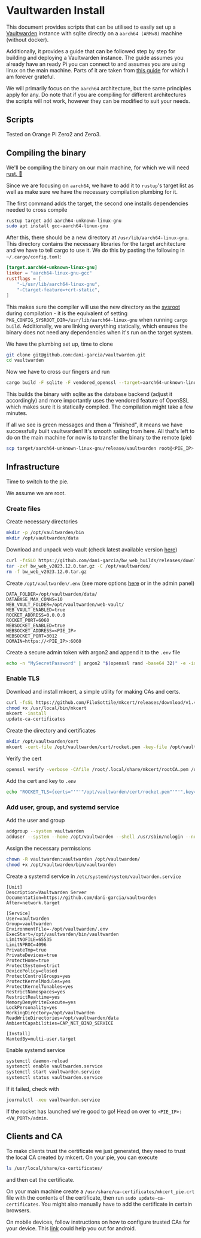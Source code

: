 # Vaultwarden Install

This document provides scripts that can be utilised to easily set up a [Vaultwarden](https://github.com/dani-garcia/vaultwarden)
instance with sqlite directly on a `aarch64 (ARMv8)` machine (without docker).

Additionally, it provides a guide that can be followed step by step for building and deploying a Vaultwarden instance.
The guide assumes you already have an ready Pi you can connect to and assumes you are using linux on the main machine.
Parts of it are taken from [this guide](https://gist.github.com/avoidik/9f12ef4feae6ccf7a5801a520931c5d1) for which I am forever grateful.

We will primarily focus on the `aarch64` architecture, but the same principles apply for any. Do note that if you are compiling for different architectures
the scripts will not work, however they can be modified to suit your needs.

## Scripts

Tested on Orange Pi Zero2 and Zero3.

## Compiling the binary

We'll be compiling the binary on our main machine, for which we will need [rust. 🦀](https://www.rust-lang.org/tools/install)

Since we are focusing on `aarch64`, we have to add it to `rustup`'s target list as well as make sure we have
the necessary compilation plumbing for it.

The first command adds the target, the second one installs dependencies needed to cross compile

```bash
rustup target add aarch64-unknown-linux-gnu
sudo apt install gcc-aarch64-linux-gnu
```

After this, there should be a new directory at `/usr/lib/aarch64-linux-gnu`. This directory contains the necessary libraries
for the target architecture and we have to tell cargo to use it. We do this by pasting the following in `~/.cargo/config.toml`:

```toml
[target.aarch64-unknown-linux-gnu]
linker = "aarch64-linux-gnu-gcc"
rustflags = [
    "-L/usr/lib/aarch64-linux-gnu",
    "-Ctarget-feature=+crt-static",
]
```

This makes sure the compiler will use the new directory as the [sysroot](https://autotools.info/pkgconfig/cross-compiling.html) during compilation - it is the equivalent of setting `PKG_CONFIG_SYSROOT_DIR=/usr/lib/aarch64-linux-gnu` when running `cargo build`.
Additionally, we are linking everything statically, which ensures the binary does not need any dependencies when it's run on the target system.

We have the plumbing set up, time to clone

```bash
git clone git@github.com:dani-garcia/vaultwarden.git
cd vaultwarden
```

Now we have to cross our fingers and run

```bash
cargo build -F sqlite -F vendored_openssl --target=aarch64-unknown-linux-gnu --release
```

This builds the binary with sqlite as the database backend (adjust it accordingly) and more importantly uses the vendored feature of OpenSSL which
makes sure it is statically compiled. The compilation might take a few minutes.

If all we see is green messages and then a "finished", it means we have successfully built vaultwarden! It's smooth sailing from here.
All that's left to do on the main machine for now is to transfer the binary to the remote (pie)

```bash
scp target/aarch64-unknown-linux-gnu/release/vaultwarden root@<PIE_IP>:
```

## Infrastructure

Time to switch to the pie.

We assume we are root.

### Create files

Create necessary directories

```bash
mkdir -p /opt/vaultwarden/bin
mkdir /opt/vaultwarden/data
```

Download and unpack web vault (check latest available version [here](https://github.com/dani-garcia/bw_web_builds/releases))

```bash
curl -fsSLO https://github.com/dani-garcia/bw_web_builds/releases/download/v2023.12.0/bw_web_v2023.12.0.tar.gz
tar -zxf bw_web_v2023.12.0.tar.gz -C /opt/vaultwarden/
rm -f bw_web_v2023.12.0.tar.gz
```

Create `/opt/vaultwarden/.env` (see more options [here](https://github.com/dani-garcia/vaultwarden/blob/main/.env.template) or in the admin panel)

```.env
DATA_FOLDER=/opt/vaultwarden/data/
DATABASE_MAX_CONNS=10
WEB_VAULT_FOLDER=/opt/vaultwarden/web-vault/
WEB_VAULT_ENABLED=true
ROCKET_ADDRESS=0.0.0.0
ROCKET_PORT=6060
WEBSOCKET_ENABLED=true
WEBSOCKET_ADDRESS=<PIE_IP>
WEBSOCKET_PORT=3012
DOMAIN=https://<PIE_IP>:6060
```

Create a secure admin token with argon2 and append it to the `.env` file

```bash
echo -n "MySecretPassword" | argon2 "$(openssl rand -base64 32)" -e -id -k 65540 -t 3 -p 4r >> /opt/vaultwarden/.env
```

### Enable TLS

Download and install mkcert, a simple utility for making CAs and certs.

```bash
curl -fsSL https://github.com/FiloSottile/mkcert/releases/download/v1.4.3/mkcert-v1.4.3-linux-arm -o /usr/local/bin/mkcert
chmod +x /usr/local/bin/mkcert
mkcert -install
update-ca-certificates
```

Create the directory and certificates

```bash
mkdir /opt/vaultwarden/cert
mkcert -cert-file /opt/vaultwarden/cert/rocket.pem -key-file /opt/vaultwarden/cert/rocket-key.pem <PIE_IP> <PIE_IP>
```

Verify the cert

```bash
openssl verify -verbose -CAfile /root/.local/share/mkcert/rootCA.pem /opt/vaultwarden/cert/rocket.pem
```

Add the cert and key to `.env`

```bash
echo "ROCKET_TLS={certs="'"'"/opt/vaultwarden/cert/rocket.pem"'"'",key="'"'"/opt/vaultwarden/cert/rocket-key.pem"'"'"}" >> /opt/vaultwarden/.ent
```

### Add user, group, and systemd service

Add the user and group

```bash
addgroup --system vaultwarden
adduser --system --home /opt/vaultwarden --shell /usr/sbin/nologin --no-create-home --gecos 'vaultwarden' --ingroup vaultwarden --disabled-login --disabled-password vaultwarden
```

Assign the necessary permissions

```bash
chown -R vaultwarden:vaultwarden /opt/vaultwarden/
chmod +x /opt/vaultwarden/bin/vaultwarden
```

Create a systemd service in `/etc/systemd/system/vaultwarden.service`

```service
[Unit]
Description=Vaultwarden Server
Documentation=https://github.com/dani-garcia/vaultwarden
After=network.target

[Service]
User=vaultwarden
Group=vaultwarden
EnvironmentFile=-/opt/vaultwarden/.env
ExecStart=/opt/vaultwarden/bin/vaultwarden
LimitNOFILE=65535
LimitNPROC=4096
PrivateTmp=true
PrivateDevices=true
ProtectHome=true
ProtectSystem=strict
DevicePolicy=closed
ProtectControlGroups=yes
ProtectKernelModules=yes
ProtectKernelTunables=yes
RestrictNamespaces=yes
RestrictRealtime=yes
MemoryDenyWriteExecute=yes
LockPersonality=yes
WorkingDirectory=/opt/vaultwarden
ReadWriteDirectories=/opt/vaultwarden/data
AmbientCapabilities=CAP_NET_BIND_SERVICE

[Install]
WantedBy=multi-user.target
```

Enable systemd service

```bash
systemctl daemon-reload
systemctl enable vaultwarden.service
systemctl start vaultwarden.service
systemctl status vaultwarden.service
```

If it failed, check with

```bash
journalctl -xeu vaultwarden.service
```

If the rocket has launched we're good to go! Head on over to `<PIE_IP>:<VW_PORT>/admin`.

## Clients and CA

To make clients trust the certificate we just generated, they need to trust the local CA created by mkcert.
On your pie, you can execute

```bash
ls /usr/local/share/ca-certificates/
```

and then cat the certificate.

On your main machine create a `/usr/share/ca-certificates/mkcert_pie.crt` file with the contents of the certificate, then run `sudo update-ca-certificates`. You might also manually have to add the certificate in certain browsers.

On mobile devices, follow instructions on how to configure trusted CAs for your device. This [link](https://support.google.com/pixelphone/answer/2844832?hl=en) could help you out for android.
